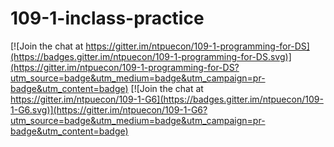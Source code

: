 # 109-1-inclass-practice

[![Join the chat at https://gitter.im/ntpuecon/109-1-programming-for-DS](https://badges.gitter.im/ntpuecon/109-1-programming-for-DS.svg)](https://gitter.im/ntpuecon/109-1-programming-for-DS?utm_source=badge&utm_medium=badge&utm_campaign=pr-badge&utm_content=badge) [![Join the chat at https://gitter.im/ntpuecon/109-1-G6](https://badges.gitter.im/ntpuecon/109-1-G6.svg)](https://gitter.im/ntpuecon/109-1-G6?utm_source=badge&utm_medium=badge&utm_campaign=pr-badge&utm_content=badge)